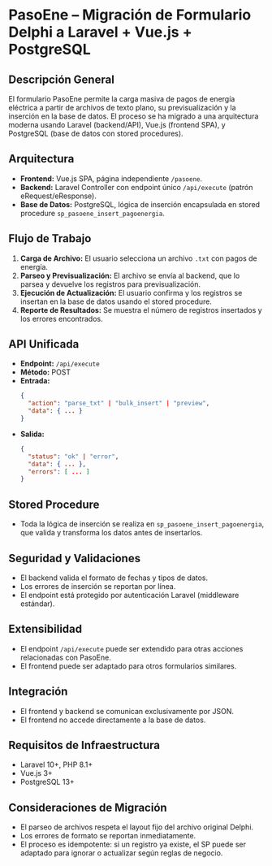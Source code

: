 # PasoEne – Migración de Formulario Delphi a Laravel + Vue.js + PostgreSQL

## Descripción General
El formulario PasoEne permite la carga masiva de pagos de energía eléctrica a partir de archivos de texto plano, su previsualización y la inserción en la base de datos. El proceso se ha migrado a una arquitectura moderna usando Laravel (backend/API), Vue.js (frontend SPA), y PostgreSQL (base de datos con stored procedures).

## Arquitectura
- **Frontend:** Vue.js SPA, página independiente `/pasoene`.
- **Backend:** Laravel Controller con endpoint único `/api/execute` (patrón eRequest/eResponse).
- **Base de Datos:** PostgreSQL, lógica de inserción encapsulada en stored procedure `sp_pasoene_insert_pagoenergia`.

## Flujo de Trabajo
1. **Carga de Archivo:** El usuario selecciona un archivo `.txt` con pagos de energía.
2. **Parseo y Previsualización:** El archivo se envía al backend, que lo parsea y devuelve los registros para previsualización.
3. **Ejecución de Actualización:** El usuario confirma y los registros se insertan en la base de datos usando el stored procedure.
4. **Reporte de Resultados:** Se muestra el número de registros insertados y los errores encontrados.

## API Unificada
- **Endpoint:** `/api/execute`
- **Método:** POST
- **Entrada:**
  ```json
  {
    "action": "parse_txt" | "bulk_insert" | "preview",
    "data": { ... }
  }
  ```
- **Salida:**
  ```json
  {
    "status": "ok" | "error",
    "data": { ... },
    "errors": [ ... ]
  }
  ```

## Stored Procedure
- Toda la lógica de inserción se realiza en `sp_pasoene_insert_pagoenergia`, que valida y transforma los datos antes de insertarlos.

## Seguridad y Validaciones
- El backend valida el formato de fechas y tipos de datos.
- Los errores de inserción se reportan por línea.
- El endpoint está protegido por autenticación Laravel (middleware estándar).

## Extensibilidad
- El endpoint `/api/execute` puede ser extendido para otras acciones relacionadas con PasoEne.
- El frontend puede ser adaptado para otros formularios similares.

## Integración
- El frontend y backend se comunican exclusivamente por JSON.
- El frontend no accede directamente a la base de datos.

## Requisitos de Infraestructura
- Laravel 10+, PHP 8.1+
- Vue.js 3+
- PostgreSQL 13+

## Consideraciones de Migración
- El parseo de archivos respeta el layout fijo del archivo original Delphi.
- Los errores de formato se reportan inmediatamente.
- El proceso es idempotente: si un registro ya existe, el SP puede ser adaptado para ignorar o actualizar según reglas de negocio.
